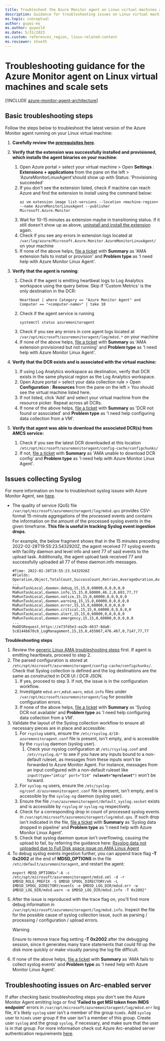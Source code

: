 ```yaml
---
title: Troubleshoot the Azure Monitor agent on Linux virtual machines and scale sets
description: Guidance for troubleshooting issues on Linux virtual machines, scale sets with Azure Monitor agent and Data Collection Rules.
ms.topic: conceptual
author: guywi-ms
ms.author: guywild
ms.date: 5/31/2023
ms.custom: references_region, linux-related-content
ms.reviewer: shseth
---
```


# Troubleshooting guidance for the Azure Monitor agent on Linux virtual machines and scale sets

[!INCLUDE [azure-monitor-agent-architecture](../../../includes/azure-monitor-agent/azure-monitor-agent-architecture-include.md)]

## Basic troubleshooting steps 
Follow the steps below to troubleshoot the latest version of the Azure Monitor agent running on your Linux virtual machine:

1. **Carefully review the [prerequisites here](./azure-monitor-agent-manage.md#prerequisites).**  

2. **Verify that the extension was successfully installed and provisioned, which installs the agent binaries on your machine**:  
    1. Open Azure portal > select your virtual machine > Open **Settings** : **Extensions + applications** from the pane on the left > 'AzureMonitorLinuxAgent'should show up with Status: 'Provisioning succeeded'  
    2. If you don't see the extension listed, check if machine can reach Azure and find the extension to install using the command below:  
        ```azurecli
        az vm extension image list-versions --location <machine-region> --name AzureMonitorLinuxAgent --publisher Microsoft.Azure.Monitor
        ```  
    3. Wait for 10-15 minutes as extension maybe in transitioning status. If it still doesn't show up as above, [uninstall and install the extension](./azure-monitor-agent-manage.md) again.   
    4. Check if you see any errors in extension logs located at `/var/log/azure/Microsoft.Azure.Monitor.AzureMonitorLinuxAgent/` on your machine  
    5. If none of the above helps, [file a ticket](#file-a-ticket) with **Summary** as 'AMA extension fails to install or provision' and **Problem type** as 'I need help with Azure Monitor Linux Agent'.  

3. **Verify that the agent is running**:  
    1. Check if the agent is emitting heartbeat logs to Log Analytics workspace using the query below. Skip if 'Custom Metrics' is the only destination in the DCR:
        ```Kusto
        Heartbeat | where Category == "Azure Monitor Agent" and Computer == "<computer-name>" | take 10
        ```
    2. Check if the agent service is running
        ```
        systemctl status azuremonitoragent
        ```
    3. Check if you see any errors in core agent logs located at `/var/opt/microsoft/azuremonitoragent/log/mdsd.*` on your machine  
    3. If none of the above helps, [file a ticket](#file-a-ticket) with **Summary** as 'AMA extension provisioned but not running' and **Problem type** as 'I need help with Azure Monitor Linux Agent'.  
    
4. **Verify that the DCR exists and is associated with the virtual machine:**  
    1. If using Log Analytics workspace as destination, verify that DCR exists in the same physical region as the Log Analytics workspace.  
    2. Open Azure portal > select your data collection rule > Open **Configuration** : **Resources** from the pane on the left > You should see the virtual machine listed here. 
    3. If not listed, click 'Add' and select your virtual machine from the resource picker. Repeat across all DCRs. 
    4. If none of the above helps, [file a ticket](#file-a-ticket) with **Summary** as 'DCR not found or associated' and **Problem type** as 'I need help configuring data collection from a VM'.

5. **Verify that agent was able to download the associated DCR(s) from AMCS service:**  
    1. Check if you see the latest DCR downloaded at this location `/etc/opt/microsoft/azuremonitoragent/config-cache/configchunks/`  
    2. If not, [file a ticket](#file-a-ticket) with **Summary** as 'AMA unable to download DCR config' and **Problem type** as 'I need help with Azure Monitor Linux Agent'.  



## Issues collecting Syslog
For more information on how to troubleshoot syslog issues with Azure Monitor Agent, see [here](azure-monitor-agent-troubleshoot-linux-vm-rsyslog.md).  

- The quality of service (QoS) file `/var/opt/microsoft/azuremonitoragent/log/mdsd.qos` provides CSV-format 15-minute aggregations of the processed events and contains the information on the amount of the processed syslog events in the given timeframe. **This file is useful in tracking Syslog event ingestion drops**.

    For example, the below fragment shows that in the 15 minutes preceding 2022-02-28T19:55:23.5432920Z, the agent received 77 syslog events with facility daemon and level info and sent 77 of said events to the upload task. Additionally, the agent upload task received 77 and successfully uploaded all 77 of these daemon.info messages.

    ```
    #Time: 2022-02-28T19:55:23.5432920Z
    #Fields: Operation,Object,TotalCount,SuccessCount,Retries,AverageDuration,AverageSize,AverageDelay,TotalSize,TotalRowsRead,TotalRowsSent
    ...
    MaRunTaskLocal,daemon.debug,15,15,0,60000,0,0,0,0,0
    MaRunTaskLocal,daemon.info,15,15,0,60000,46.2,0,693,77,77
    MaRunTaskLocal,daemon.notice,15,15,0,60000,0,0,0,0,0
    MaRunTaskLocal,daemon.warning,15,15,0,60000,0,0,0,0,0
    MaRunTaskLocal,daemon.error,15,15,0,60000,0,0,0,0,0
    MaRunTaskLocal,daemon.critical,15,15,0,60000,0,0,0,0,0
    MaRunTaskLocal,daemon.alert,15,15,0,60000,0,0,0,0,0
    MaRunTaskLocal,daemon.emergency,15,15,0,60000,0,0,0,0,0
    ...
    MaODSRequest,https://e73fd5e3-ea2b-4637-8da0-5c8144b670c8_LogManagement,15,15,0,455067,476.467,0,7147,77,77
    ```  

**Troubleshooting steps**
1. Review the [generic Linux AMA troubleshooting steps](#basic-troubleshooting-steps) first. If agent is emitting heartbeats, proceed to step 2.
2. The parsed configuration is stored at `/etc/opt/microsoft/azuremonitoragent/config-cache/configchunks/`. Check that Syslog collection is defined and the log destinations are the same as constructed in DCR UI / DCR JSON.
    1. If yes, proceed to step 3. If not, the issue is in the configuration workflow. 
    2. Investigate `mdsd.err`,`mdsd.warn`, `mdsd.info` files under `/var/opt/microsoft/azuremonitoragent/log` for possible configuration errors. 
    3. If none of the above helps, [file a ticket](#file-a-ticket) with **Summary** as 'Syslog DCR not available' and **Problem type** as 'I need help configuring data collection from a VM'.
3. Validate the layout of the Syslog collection workflow to ensure all necessary pieces are in place and accessible:
    1. For `rsyslog` users, ensure the `/etc/rsyslog.d/10-azuremonitoragent.conf` file is present, isn't empty, and is accessible by the `rsyslog` daemon (syslog user).
        1. Check your rsyslog configuration at `/etc/rsyslog.conf` and `/etc/rsyslog.d/*` to see if you have any inputs bound to a non-default ruleset, as messages from these inputs won't be forwarded to Azure Monitor Agent. For instance, messages from an input configured with a non-default ruleset like `input(type="imtcp" port="514" `**`ruleset="myruleset"`**`)` won't be forward.
    2. For `syslog-ng` users, ensure the `/etc/syslog-ng/conf.d/azuremonitoragent.conf` file is present, isn't empty, and is accessible by the `syslog-ng` daemon (syslog user).
    3. Ensure the file `/run/azuremonitoragent/default_syslog.socket` exists and is accessible by `rsyslog` or `syslog-ng` respectively.
    4. Check for a corresponding drop in count of processed syslog events in `/var/opt/microsoft/azuremonitoragent/log/mdsd.qos`. If such drop isn't indicated in the file, [file a ticket](#file-a-ticket) with **Summary** as 'Syslog data dropped in pipeline' and **Problem type** as 'I need help with Azure Monitor Linux Agent'.
    5. Check that syslog daemon queue isn't overflowing, causing the upload to fail, by referring the guidance here: [Rsyslog data not uploaded due to Full Disk space issue on AMA Linux Agent](./azure-monitor-agent-troubleshoot-linux-vm-rsyslog.md)
4. To debug syslog events ingestion further, you can append trace flag **-T 0x2002** at the end of **MDSD_OPTIONS** in the file `/etc/default/azuremonitoragent`, and restart the agent:
    ```
    export MDSD_OPTIONS="-A -c /etc/opt/microsoft/azuremonitoragent/mdsd.xml -d -r $MDSD_ROLE_PREFIX -S $MDSD_SPOOL_DIRECTORY/eh -L $MDSD_SPOOL_DIRECTORY/events -e $MDSD_LOG_DIR/mdsd.err -w $MDSD_LOG_DIR/mdsd.warn -o $MDSD_LOG_DIR/mdsd.info -T 0x2002"
    ```
5. After the issue is reproduced with the trace flag on, you'll find more debug information in `/var/opt/microsoft/azuremonitoragent/log/mdsd.info`. Inspect the file for the possible cause of syslog collection issue, such as parsing / processing / configuration / upload errors.
    > [!WARNING]
    > Ensure to remove trace flag setting **-T 0x2002** after the debugging session, since it generates many trace statements that could fill up the disk more quickly or make visually parsing the log file difficult.
6. If none of the above helps, [file a ticket](#file-a-ticket) with **Summary** as 'AMA fails to collect syslog events' and **Problem type** as 'I need help with Azure Monitor Linux Agent'. 

## Troubleshooting issues on Arc-enabled server
If after checking basic troubleshooting steps you don't see the Azure Monitor Agent emitting logs or find  **'Failed to get MSI token from IMDS endpoint'**  errors in `/var/opt/microsoft/azuremonitoragent/log/mdsd.err` log file, it's likely `syslog` user isn't a member of the group `himds`. Add `syslog` user to `himds` user group if the user isn't a member of this group. Create user `syslog` and the group `syslog`, if necessary, and make sure that the user is in that group. For more information check out Azure Arc-enabled server authentication requirements [here](../../azure-arc/servers/managed-identity-authentication.md).
